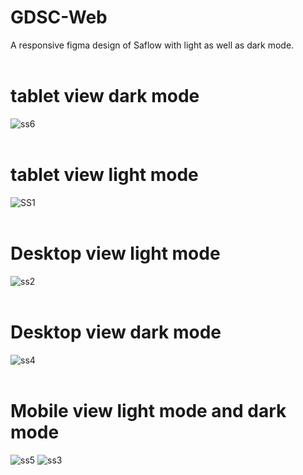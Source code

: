 # GDSC-Web
A responsive figma design of Saflow with light as well as dark mode.
<br><br>
# tablet view dark mode
![ss6](https://user-images.githubusercontent.com/65123755/189190859-6b9f7191-a1b1-4c82-90dc-82888699c1f8.png)
<br><br>
# tablet view light mode
![SS1](https://user-images.githubusercontent.com/65123755/189190925-3ffd6521-aa90-4cee-becd-84ac3c4b0b88.png)
<br><br>
# Desktop view light mode
![ss2](https://user-images.githubusercontent.com/65123755/189190937-b8e79258-a0f7-4441-a502-69c4c7cc1fb5.png)
<br><br>
# Desktop view dark mode
![ss4](https://user-images.githubusercontent.com/65123755/189190958-fc994e55-b08b-41b9-9247-2b912a1d8478.png)
<br><br>
# Mobile view light mode and dark mode
![ss5](https://user-images.githubusercontent.com/65123755/189190968-cddb62dd-74bb-4e1e-ad98-16042afd6fe5.png)
![ss3](https://user-images.githubusercontent.com/65123755/189190947-b3c782f9-207a-4f71-99b7-7e549513645c.png)
